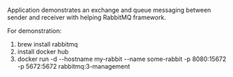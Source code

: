 Application demonstrates an exchange and queue messaging 
between sender and receiver with helping RabbitMQ framework.

For demonstration:
1. brew install rabbitmq
2. install docker hub
3. docker run -d --hostname my-rabbit --name some-rabbit -p 8080:15672 -p 5672:5672 rabbitmq:3-management